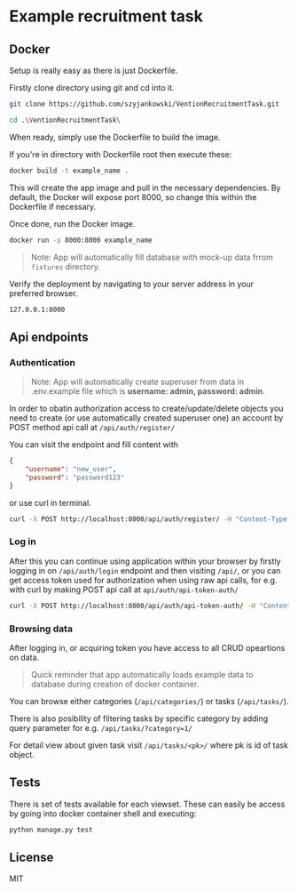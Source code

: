 # Example recruitment task
## Docker

Setup is really easy as there is just Dockerfile.

Firstly clone directory using git and cd into it.
```sh
git clone https://github.com/szyjankowski/VentionRecruitmentTask.git

cd .\VentionRecruitmentTask\
```
When ready, simply use the Dockerfile to build the image.

If you're in directory with Dockerfile root then execute these:
```sh
docker build -t example_name .
```

This will create the app image and pull in the necessary dependencies.
By default, the Docker will expose port 8000, so change this within the
Dockerfile if necessary.

Once done, run the Docker image.

```sh
docker run -p 8000:8000 example_name
```


> Note: App will automatically fill database with mock-up data frrom `fixtures` directory.

Verify the deployment by navigating to your server address in
your preferred browser.

```sh
127.0.0.1:8000
```


## Api endpoints

### Authentication
> Note: App will automatically create superuser from  data in .env.example file which is **username: admin, password: admin**.

In order to obatin authorization access to create/update/delete objects you need to create (or use automatically created superuser one) an account by POST method api call at `/api/auth/register/`

You can visit the endpoint and fill content with 
```json
{
    "username": "new_user",
    "password": "password123"
}
```
or use curl in terminal.
```sh
curl -X POST http://localhost:8000/api/auth/register/ -H "Content-Type: application/json" -d "{\"username\": \"new_user\", \"password\": \"password123\"}"

```
### Log in
After this you can continue using application within your browser by firstly logging in on `/api/auth/login` endpoint and then visiting `/api/`, or you can get access token used for authorization when using raw api calls, for e.g. with curl by making POST api call at `api/auth/api-token-auth/`
```sh
curl -X POST http://localhost:8000/api/auth/api-token-auth/ -H "Content-Type: application/json" -d "{\"username\": \"your_username\", \"password\": \"your_password\"}"
```
### Browsing data
After logging in, or acquiring token you have access to all CRUD opeartions on data.
> Quick reminder that app automatically loads example data to database during creation of docker container.

You can browse either categories (`/api/categories/`) or tasks (`/api/tasks/`).

There is also posibility of filtering tasks by specific category by adding query parameter for e.g. `/api/tasks/?category=1/`

For detail view about given task visit `/api/tasks/<pk>/` where pk is id of task object.


## Tests
There is set of tests available for each viewset.
These can easily be access by going into docker container shell and executing:
```sh
python manage.py test
```

## License
MIT
